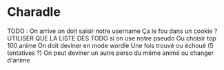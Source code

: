 # Charadle

TODO : On arrive on doit saisir notre username
Ça le fou dans un cookie ?
UTILISER QUE LA LISTE DES TODO si on use notre pseudo
Ou choisir top 100 anime
On doit deviner en mode wordle
Une fois trouvé ou échoué (5 tentatives ?)
On peut deviner un autre perso du même animé ou changer d'anime
